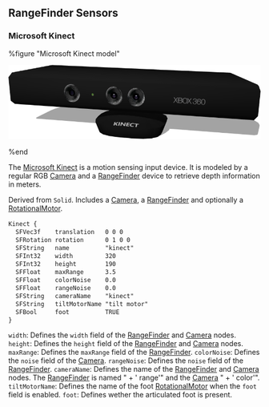 ## RangeFinder Sensors

### Microsoft Kinect

%figure "Microsoft Kinect model"

![kinect.png](images/sensors/kinect.png)

%end

The [Microsoft Kinect](https://en.wikipedia.org/wiki/Kinect) is a motion sensing input device.
It is modeled by a regular RGB [Camera](../reference/camera.md) and a [RangeFinder](../reference/rangefinder.md) device to retrieve depth information in meters.

Derived from `Solid`.
Includes a [Camera](../reference/camera.md), a [RangeFinder](../reference/rangefinder.md) and optionally a [RotationalMotor](../reference/rotationalmotor.md).

```
Kinect {
  SFVec3f    translation   0 0 0
  SFRotation rotation      0 1 0 0
  SFString   name          "kinect"
  SFInt32    width         320
  SFInt32    height        190
  SFFloat    maxRange      3.5
  SFFloat    colorNoise    0.0
  SFFloat    rangeNoise    0.0
  SFString   cameraName    "kinect"
  SFString   tiltMotorName "tilt motor"
  SFBool     foot          TRUE
}
```

`width`: Defines the `width` field of the [RangeFinder](../reference/rangefinder.md) and [Camera](../reference/camera.md) nodes.
`height`: Defines the `height` field of the [RangeFinder](../reference/rangefinder.md) and [Camera](../reference/camera.md) nodes.
`maxRange`: Defines the `maxRange` field of the [RangeFinder](../reference/rangefinder.md).
`colorNoise`: Defines the `noise` field of the [Camera](../reference/camera.md).
`rangeNoise`: Defines the `noise` field of the [RangeFinder](../reference/rangefinder.md).
`cameraName`: Defines the name of the [RangeFinder](../reference/rangefinder.md) and [Camera](../reference/camera.md) nodes. The [RangeFinder](../reference/rangefinder.md) is named "<cameraName> + ' range'" and the [Camera](../reference/camera.md) "<cameraName> + ' color'".
`tiltMotorName`: Defines the name of the foot [RotationalMotor](../reference/rotationalmotor.md) when the `foot` field is enabled.
`foot`: Defines wether the articulated foot is present.
